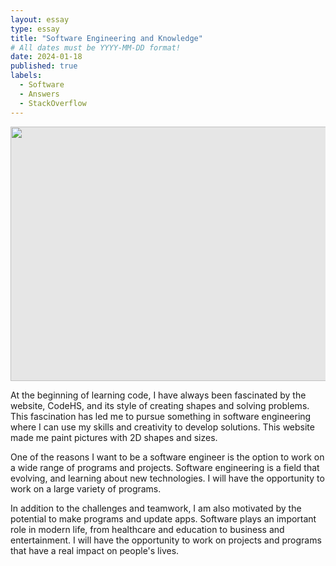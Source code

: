 ```yaml
---
layout: essay
type: essay
title: "Software Engineering and Knowledge"
# All dates must be YYYY-MM-DD format!
date: 2024-01-18
published: true
labels:
  - Software
  - Answers
  - StackOverflow
---
```


<img style="display: block;-webkit-user-select: none;margin: auto;cursor: zoom-in;background-color: hsl(0, 0%, 90%);transition: background-color 300ms;" src="https://i.pcmag.com/imagery/roundups/02HDufdqeRUDu3tl0NnY2qZ-2..v1649351854.jpg" width="725" height="407">



At the beginning of learning code, I have always been fascinated by the website, CodeHS, and its style of creating shapes and solving problems.  This fascination has led me to pursue something in software engineering where I can use my skills and creativity to develop solutions. This website made me paint pictures with 2D shapes and sizes. 

One of the reasons I want to be a software engineer is the option to work on a wide range of programs and projects. 
Software engineering is a field that evolving, and learning about new technologies. I will have the opportunity to work on a large variety of programs. 

In addition to the challenges and teamwork, I am also motivated by the potential to make programs and update apps. Software plays an important role in modern life, from healthcare and education to business and entertainment. I will have the opportunity to work on projects and programs that have a real impact on people's lives. 
